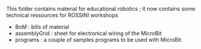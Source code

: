 This folder contains material for educational robotics ; it now contains some technical ressources for ROSSINI workshops
- BoM : bills of material
- assemblyGrid : sheet for electronical wiring of the MicroBit
- programs : a couple of samples programs to be used with MicroBit

